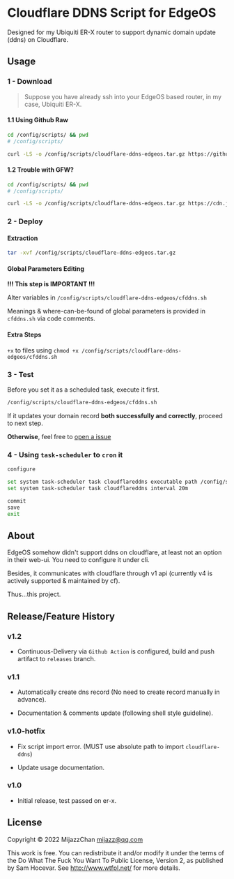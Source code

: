 # Cloudflare DDNS Script for EdgeOS

Designed for my Ubiquiti ER-X router to support dynamic domain update (ddns) on Cloudflare. 

## Usage

### 1 - Download

> Suppose you have already ssh into your EdgeOS based router, in my case, Ubiquiti ER-X.

#### 1.1 Using Github Raw

```bash
cd /config/scripts/ && pwd
# /config/scripts/

curl -LS -o /config/scripts/cloudflare-ddns-edgeos.tar.gz https://github.com/MijazzChan/cloudflare-ddns-edgeos/raw/releases/cloudflare-ddns-edgeos.tar.gz
```

#### 1.2 Trouble with GFW?

```bash
cd /config/scripts/ && pwd
# /config/scripts/

curl -LS -o /config/scripts/cloudflare-ddns-edgeos.tar.gz https://cdn.jsdelivr.net/gh/MijazzChan/cloudflare-ddns-edgeos@releases/cloudflare-ddns-edgeos.tar.gz
```

### 2 - Deploy

#### Extraction

```bash
tar -xvf /config/scripts/cloudflare-ddns-edgeos.tar.gz
```

#### Global Parameters Editing

**!!! This step is IMPORTANT !!!**

Alter variables in `/config/scripts/cloudflare-ddns-edgeos/cfddns.sh`

Meanings & where-can-be-found of global parameters is provided in `cfddns.sh` via code comments.

#### Extra Steps

`+x` to files using `chmod +x /config/scripts/cloudflare-ddns-edgeos/cfddns.sh`

### 3 - Test 

Before you set it as a scheduled task, execute it first. 
```bash
/config/scripts/cloudflare-ddns-edgeos/cfddns.sh
```
If it updates your domain record **both successfully and correctly**, proceed to next step. 

**Otherwise**, feel free to [open a issue](https://github.com/MijazzChan/cloudflare-ddns-edgeos/issues/new)

### 4 - Using `task-scheduler` to `cron` it

```bash
configure

set system task-scheduler task cloudflareddns executable path /config/scripts/cloudflare-ddns-edgeos/cfddns.sh
set system task-scheduler task cloudflareddns interval 20m

commit
save
exit
```

## About

EdgeOS somehow didn't support ddns on cloudflare, at least not an option in their web-ui. You need to configure it under cli.

Besides, it communicates with cloudflare through v1 api (currently v4 is actively supported & maintained by cf). 

Thus...this project.


## Release/Feature History

### v1.2

+ Continuous-Delivery via `Github Action` is configured, build and push artifact to `releases` branch.

### v1.1

+ Automatically create dns record (No need to create record manually in advance).

+ Documentation & comments update (following shell style guideline).

### v1.0-hotfix

+ Fix script import error. (MUST use absolute path to import `cloudflare-ddns`)

+ Update usage documentation.

### v1.0

+ Initial release, test passed on er-x.

## License

Copyright © 2022 MijazzChan <mijazz@qq.com>

This work is free. You can redistribute it and/or modify it under the
terms of the Do What The Fuck You Want To Public License, Version 2,
as published by Sam Hocevar. See http://www.wtfpl.net/ for more details.
